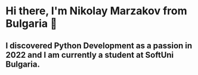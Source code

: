 # Hi there, I'm Nikolay Marzakov from Bulgaria 👋 

## I discovered Python Development as a passion in 2022 and I am currently a student at SoftUni Bulgaria.
